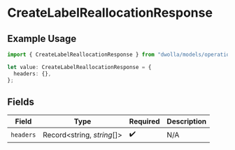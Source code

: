 # CreateLabelReallocationResponse

## Example Usage

```typescript
import { CreateLabelReallocationResponse } from "dwolla/models/operations";

let value: CreateLabelReallocationResponse = {
  headers: {},
};
```

## Fields

| Field                      | Type                       | Required                   | Description                |
| -------------------------- | -------------------------- | -------------------------- | -------------------------- |
| `headers`                  | Record<string, *string*[]> | :heavy_check_mark:         | N/A                        |